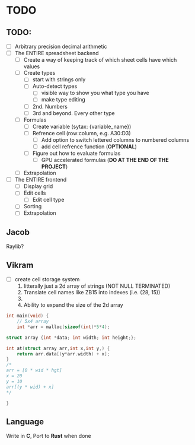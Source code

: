 # TODO

## TODO:
- [ ] Arbitrary precision decimal arithmetic
- [ ] The ENTIRE spreadsheet backend
	- [ ] Create a way of keeping track of which sheet cells have which values
	- [ ] Create types
		- [ ] start with strings only
		- [ ] Auto-detect types
			- [ ] visible way to show you what type you have
			- [ ] make type editing
		- [ ] 2nd. Numbers
		- [ ] 3rd and beyond. Every other type
	- [ ] Formulas
		- [ ] Create variable (sytax: {variable_name})
		- [ ] Refrence cell (row:column, e.g. A30:D3)
			- [ ] Add option to switch lettered columns to numbered columns
			- [ ] add cell refrence function (**OPTIONAL**)
		- [ ] Figure out how to evaluate formulas
			- [ ] GPU accelerated formulas (**DO AT THE END OF THE PROJECT**)
	- [ ] Extrapolation
- [ ] The ENTIRE frontend
	- [ ] Display grid
	- [ ] Edit cells
		- [ ] Edit cell type
	- [ ] Sorting
	- [ ] Extrapolation

## Jacob
Raylib?


## Vikram
- [ ] create cell storage system
	1. litterally just a 2d array of strings (NOT NULL TERMINATED)
	2. Translate cell names like ZB15 into indexes (i.e. (28, 15))
	3.
	4. Ability to expand the size of the 2d array

```c
int main(void) {
    // 5x4 array
    int *arr = malloc(sizeof(int)*5*4);

struct array {int *data; int width; int height;};

int at(struct array arr,int x,int y,) {
    return arr.data[(y*arr.width) + x];
}
/*
arr = [0 * wid * hgt]
x = 20
y = 10
arr[(y * wid) + x]
*/

}
```
## Language
Write in **C**, Port to **Rust** when done
